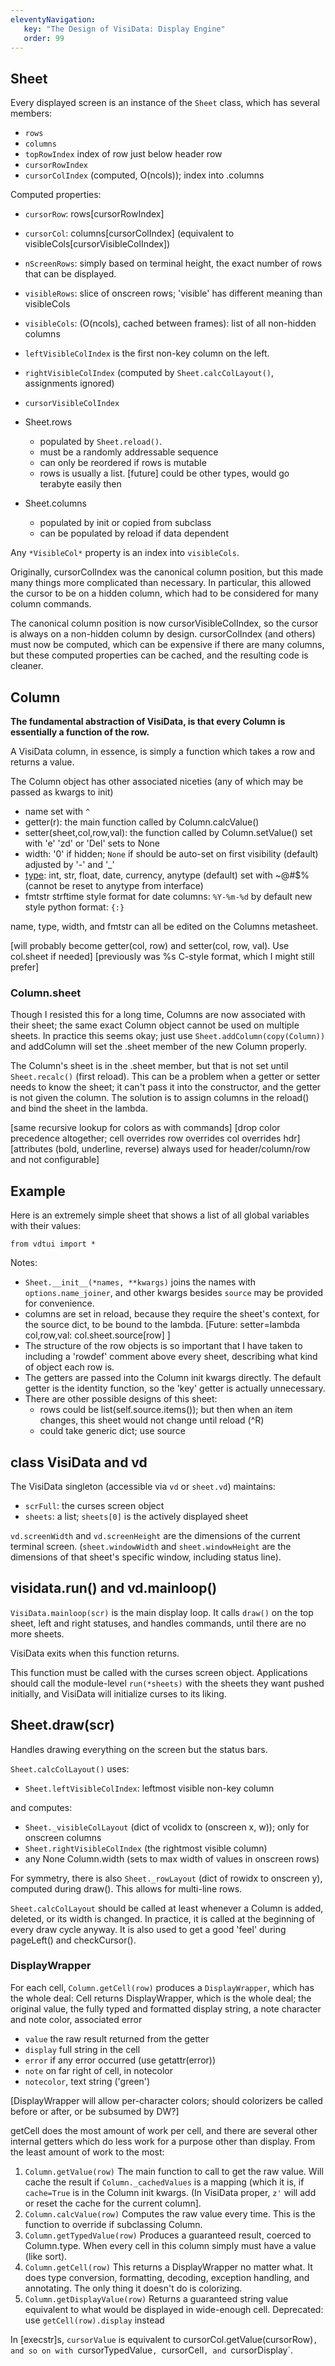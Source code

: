 ```yaml
---
eleventyNavigation:
   key: "The Design of VisiData: Display Engine"
   order: 99
---
```


## Sheet

Every displayed screen is an instance of the `Sheet` class, which has several members:

- `rows`
- `columns`
- `topRowIndex` index of row just below header row
- `cursorRowIndex`
- `cursorColIndex` (computed, O(ncols)); index into .columns

Computed properties:

- `cursorRow`: rows[cursorRowIndex]
- `cursorCol`: columns[cursorColIndex] (equivalent to visibleCols[cursorVisibleColIndex])
- `nScreenRows`: simply based on terminal height, the exact number of rows that can be displayed.
- `visibleRows`: slice of onscreen rows; 'visible' has different meaning than visibleCols
- `visibleCols`: (O(ncols), cached between frames): list of all non-hidden columns
- `leftVisibleColIndex` is the first non-key column on the left.
- `rightVisibleColIndex` (computed by `Sheet.calcColLayout()`, assignments ignored)
- `cursorVisibleColIndex`


- Sheet.rows
  - populated by `Sheet.reload()`.
  - must be a randomly addressable sequence
  - can only be reordered if rows is mutable
  - rows is usually a list.  [future] could be other types, would go terabyte easily then

- Sheet.columns
  - populated by init or copied from subclass
  - can be populated by reload if data dependent


Any `*VisibleCol*` property is an index into `visibleCols`.

Originally, cursorColIndex was the canonical column position, but this made many things more complicated than necessary.
In particular, this allowed the cursor to be on a hidden column, which had to be considered for many column commands.

The canonical column position is now cursorVisibleColIndex, so the cursor is always on a non-hidden column by design.
cursorColIndex (and others) must now be computed, which can be expensive if there are many columns, but these computed properties can be cached, and the resulting code is cleaner.

## Column

**The fundamental abstraction of VisiData, is that every Column is essentially a function of the row.**

A VisiData column, in essence, is simply a function which takes a row and returns a value.

The Column object has other associated niceties (any of which may be passed as kwargs to init)
- name
  set with `^`
- getter(r): the main function called by Column.calcValue()
- setter(sheet,col,row,val): the function called by Column.setValue()
  set with 'e'
  'zd' or 'Del' sets to None
- width: '0' if hidden; `None` if should be auto-set on first visibility (default)
   adjusted by '-' and '\_'
- [type](/design/types): int, str, float, date, currency, anytype (default)
   set with ~@#$% (cannot be reset to anytype from interface)
- fmtstr
   strftime style format for date columns: `%Y-%m-%d` by default
   new style python format: `{:}`

name, type, width, and fmtstr can all be edited on the Columns metasheet.

[will probably become getter(col, row) and setter(col, row, val).  Use col.sheet if needed]
[previously was %s C-style format, which I might still prefer]

### Column.sheet

Though I resisted this for a long time, Columns are now associated with their sheet; the same exact Column object cannot be used on multiple sheets.  In practice this seems okay; just use `Sheet.addColumn(copy(Column))` and addColumn will set the .sheet member of the new Column properly.

The Column's sheet is in the .sheet member, but that is not set until `Sheet.recalc()` (first reload).
This can be a problem when a getter or setter needs to know the sheet; it can't pass it into the constructor, and the getter is not given the column.  The solution is to assign columns in the reload() and bind the sheet in the lambda.


[same recursive lookup for colors as with commands]
[drop color precedence altogether; cell overrides row overrides col overrides hdr]
[attributes (bold, underline, reverse) always used for header/column/row and not configurable]

## Example

Here is an extremely simple sheet that shows a list of all global variables with their values:

    from vdtui import *


Notes:
- `Sheet.__init__(*names, **kwargs)` joins the names with `options.name_joiner`, and other kwargs besides `source` may be provided for convenience.
- columns are set in reload, because they require the sheet's context, for the source dict, to be bound to the lambda.  [Future: setter=lambda col,row,val: col.sheet.source[row] ]
- The structure of the row objects is so important that I have taken to including a 'rowdef' comment above every sheet, describing what kind of object each row is.
- The getters are passed into the Column init kwargs directly.  The default getter is the identity function, so the 'key' getter is actually unnecessary.
- There are other possible designs of this sheet:
   - rows could be list(self.source.items()); but then when an item changes, this sheet would not change until reload (^R)
   - could take generic dict; use source

## class VisiData and vd

The VisiData singleton (accessible via `vd` or `sheet.vd`) maintains:

- `scrFull`: the curses screen object
- `sheets`: a list; `sheets[0]` is the actively displayed sheet

`vd.screenWidth` and `vd.screenHeight` are the dimensions of the current terminal screen.  (`sheet.windowWidth` and `sheet.windowHeight` are the dimensions of that sheet's specific window, including status line).

## visidata.run() and vd.mainloop()

`VisiData.mainloop(scr)` is the main display loop.  It calls `draw()` on the top sheet, left and right statuses, and handles commands, until there are no more sheets.

VisiData exits when this function returns.

This function must be called with the curses screen object.  Applications should call the module-level `run(*sheets)` with the sheets they want pushed initially, and VisiData will initialize curses to its liking.

## Sheet.draw(scr)

Handles drawing everything on the screen but the status bars.

`Sheet.calcColLayout()` uses:
   - `Sheet.leftVisibleColIndex`: leftmost visible non-key column

and computes:
   - `Sheet._visibleColLayout` (dict of vcolidx to (onscreen x, w)); only for onscreen columns
   - `Sheet.rightVisibleColIndex` (the rightmost visible column)
   - any None Column.width (sets to max width of values in onscreen rows)

For symmetry, there is also `Sheet._rowLayout` (dict of rowidx to onscreen y), computed during draw().
This allows for multi-line rows.

`Sheet.calcColLayout` should be called at least whenever a Column is added, deleted, or its width is changed.
In practice, it is called at the beginning of every draw cycle anyway.
It is also used to get a good 'feel' during pageLeft() and checkCursor().

### DisplayWrapper

For each cell, `Column.getCell(row)` produces a `DisplayWrapper`, which has the whole deal:
Cell returns DisplayWrapper, which is the whole deal; the original value, the fully typed and formatted display string, a note character and note color, associated error

- `value` the raw result returned from the getter
- `display` full string in the cell
- `error` if any error occurred (use getattr(error))
- `note` on far right of cell, in notecolor
- `notecolor`, text string ('green')

[DisplayWrapper will allow per-character colors; should colorizers be called before or after, or be subsumed by DW?]

getCell does the most amount of work per cell, and there are several other internal getters which do less work for a purpose other than display.  From the least amount of work to the most:

1. `Column.getValue(row)`
   The main function to call to get the raw value.  Will cache the result if `Column._cachedValues` is a mapping (which it is, if `cache=True` is in the Column init kwargs.
   (In VisiData proper, `z'` will add or reset the cache for the current column].
2. `Column.calcValue(row)`
   Computes the raw value every time.  This is the function to override if subclassing Column.
3. `Column.getTypedValue(row)`
   Produces a guaranteed result, coerced to Column.type.  When every cell in this column simply must have a value (like sort).
4. `Column.getCell(row)`
   This returns a DisplayWrapper no matter what.  It does type conversion, formatting, decoding, exception handling, and annotating.  The only thing it doesn't do is colorizing.
5. `Column.getDisplayValue(row)`
   Returns a guaranteed string value equivalent to what would be displayed in wide-enough cell.
   Deprecated: use `getCell(row).display` instead

In [execstr]s, `cursorValue` is equivalent to cursorCol.getValue(cursorRow)`, and so on with `cursorTypedValue`, `cursorCell`, and `cursorDisplay`.

